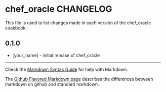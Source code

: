 chef_oracle CHANGELOG
============================

This file is used to list changes made in each version of the chef_oracle cookbook.

0.1.0
-----
- [your_name] - Initial release of chef_oracle

- - -
Check the [Markdown Syntax Guide](http://daringfireball.net/projects/markdown/syntax) for help with Markdown.

The [Github Flavored Markdown page](http://github.github.com/github-flavored-markdown/) describes the differences between markdown on github and standard markdown.
